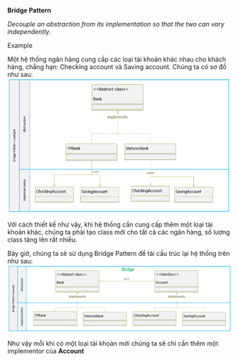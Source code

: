 **Bridge Pattern**

_Decouple an abstraction from its implementation so that the two can vary independently._

Example

Một hệ thống ngân hàng cung cấp các loại tài khoản khác nhau cho khách hàng, chẳng hạn: Checking account và Saving account. Chúng ta có sơ đồ như sau:
![img_1.png](img_1.png)

Với cách thiết kế như vậy, khi hệ thống cần cung cấp thêm một loại tài khoản khác, chúng ta phải tạo class mới cho tất cả các ngân hàng, số lượng class tăng lên rất nhiều.

Bây giờ, chúng ta sẽ sử dụng Bridge Pattern để tái cấu trúc lại hệ thống trên như sau:
![img_2.png](img_2.png)

Như vậy mỗi khi có một loại tài khoản mới chúng ta sẽ chỉ cần thêm một implementor của **Account**